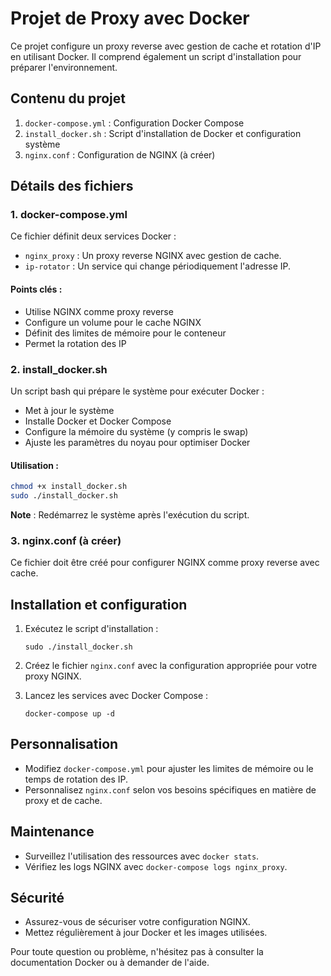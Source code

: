 # Projet de Proxy avec Docker

Ce projet configure un proxy reverse avec gestion de cache et rotation d'IP en utilisant Docker. Il comprend également un script d'installation pour préparer l'environnement.

## Contenu du projet

1. `docker-compose.yml` : Configuration Docker Compose
2. `install_docker.sh` : Script d'installation de Docker et configuration système
3. `nginx.conf` : Configuration de NGINX (à créer)

## Détails des fichiers

### 1. docker-compose.yml

Ce fichier définit deux services Docker :

- `nginx_proxy` : Un proxy reverse NGINX avec gestion de cache.
- `ip-rotator` : Un service qui change périodiquement l'adresse IP.

#### Points clés :
- Utilise NGINX comme proxy reverse
- Configure un volume pour le cache NGINX
- Définit des limites de mémoire pour le conteneur
- Permet la rotation des IP

### 2. install_docker.sh

Un script bash qui prépare le système pour exécuter Docker :

- Met à jour le système
- Installe Docker et Docker Compose
- Configure la mémoire du système (y compris le swap)
- Ajuste les paramètres du noyau pour optimiser Docker

#### Utilisation :
```bash
chmod +x install_docker.sh
sudo ./install_docker.sh
```

**Note** : Redémarrez le système après l'exécution du script.

### 3. nginx.conf (à créer)

Ce fichier doit être créé pour configurer NGINX comme proxy reverse avec cache.

## Installation et configuration

1. Exécutez le script d'installation :
   ```
   sudo ./install_docker.sh
   ```

2. Créez le fichier `nginx.conf` avec la configuration appropriée pour votre proxy NGINX.

3. Lancez les services avec Docker Compose :
   ```
   docker-compose up -d
   ```

## Personnalisation

- Modifiez `docker-compose.yml` pour ajuster les limites de mémoire ou le temps de rotation des IP.
- Personnalisez `nginx.conf` selon vos besoins spécifiques en matière de proxy et de cache.

## Maintenance

- Surveillez l'utilisation des ressources avec `docker stats`.
- Vérifiez les logs NGINX avec `docker-compose logs nginx_proxy`.

## Sécurité

- Assurez-vous de sécuriser votre configuration NGINX.
- Mettez régulièrement à jour Docker et les images utilisées.

Pour toute question ou problème, n'hésitez pas à consulter la documentation Docker ou à demander de l'aide.
